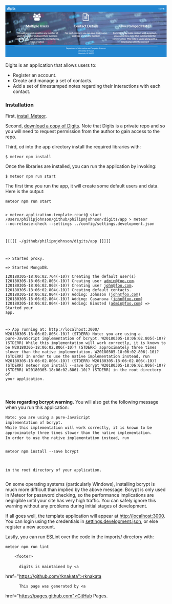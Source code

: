 <img src="docs/digits-landing-page.png">
<p>Digits is an application that allows users to:</p>

<ul>
  <li>Register an account.</li>
  <li>Create and manage a set of contacts.</li>
  <li>Add a set of timestamped notes regarding their interactions with
each contact.</li>
</ul>

<h3 id="installation">Installation</h3>

<p>First, <a href="https://www.meteor.com/install">install
Meteor</a>.</p>

<p>Second, <a href="https://github.com/philipmjohnson/digits">download a
copy of Digits</a>. Note that Digits is a private repo and so you will
need to request permission from the author to gain access to the
repo.</p>

<p>Third, cd into the app directory install the required libraries
with:</p>

<div class="highlighter-rouge"><div class="highlight"><pre
class="highlight"><code>$ meteor npm install
</code></pre></div></div>

<p>Once the libraries are installed, you can run the application by
invoking:</p>

<div class="highlighter-rouge"><div class="highlight"><pre
class="highlight"><code>$ meteor npm run start
</code></pre></div></div>

<p>The first time you run the app, it will create some default users and
data. Here is the output:</p>

<div class="highlighter-rouge"><div class="highlight"><pre
class="highlight"><code>meteor npm run start

&gt; meteor-application-template-react@ start
/Users/philipjohnson/github/philipmjohnson/digits/app
&gt; meteor --no-release-check --settings
../config/settings.development.json

[[[[[ ~/github/philipmjohnson/digits/app ]]]]]

=&gt; Started proxy.                             
=&gt; Started MongoDB.                           
I20180305-18:06:02.764(-10)? Creating the default user(s)
I20180305-18:06:02.803(-10)?   Creating user admin@foo.com.
I20180305-18:06:02.803(-10)?   Creating user john@foo.com.
I20180305-18:06:02.804(-10)? Creating default contacts.
I20180305-18:06:02.804(-10)?   Adding: Johnson (john@foo.com)
I20180305-18:06:02.804(-10)?   Adding: Casanova (john@foo.com)
I20180305-18:06:02.804(-10)?   Adding: Binsted (admin@foo.com)
=&gt; Started your app.

=&gt; App running at: http://localhost:3000/
W20180305-18:06:02.805(-10)? (STDERR) Note: you are using a
pure-JavaScript implementation of bcrypt.
W20180305-18:06:02.805(-10)? (STDERR) While this implementation will
work correctly, it is known to be
W20180305-18:06:02.806(-10)? (STDERR) approximately three times slower
than the native implementation.
W20180305-18:06:02.806(-10)? (STDERR) In order to use the native
implementation instead, run
W20180305-18:06:02.806(-10)? (STDERR)
W20180305-18:06:02.806(-10)? (STDERR)   meteor npm install --save bcrypt
W20180305-18:06:02.806(-10)? (STDERR)
W20180305-18:06:02.806(-10)? (STDERR) in the root directory of your
application.

</code></pre></div></div>

<p><strong>Note regarding bcrypt warning.</strong> You will also get the
following message when you run this application:</p>

<div class="highlighter-rouge"><div class="highlight"><pre
class="highlight"><code>Note: you are using a pure-JavaScript
implementation of bcrypt.
While this implementation will work correctly, it is known to be
approximately three times slower than the native implementation.
In order to use the native implementation instead, run

  meteor npm install --save bcrypt

in the root directory of your application.
</code></pre></div></div>

<p>On some operating systems (particularly Windows), installing bcrypt
is much more difficult than implied by the above message. Bcrypt is only
used in Meteor for password checking, so the performance implications
are negligible until your site has very high traffic. You can safely
ignore this warning without any problems during initial stages of
development.</p>

<p>If all goes well, the template application will appear at <a
href="http://localhost:3000">http://localhost:3000</a>.  You can login
using the credentials in <a
href="https://github.com/ics-software-engineering/meteor-application-template-react/blob/master/config/settings.development.json">settings.development.json</a>,
or else register a new account.</p>

<p>Lastly, you can run ESLint over the code in the imports/ directory
with:</p>

<div class="highlighter-rouge"><div class="highlight"><pre
class="highlight"><code>meteor npm run lint
</code></pre></div></div>




        <footer>

          digits is maintained by <a
href="https://github.com/rknakata">rknakata</a><br>

          This page was generated by <a
href="https://pages.github.com">GitHub Pages</a>.
        </footer>
